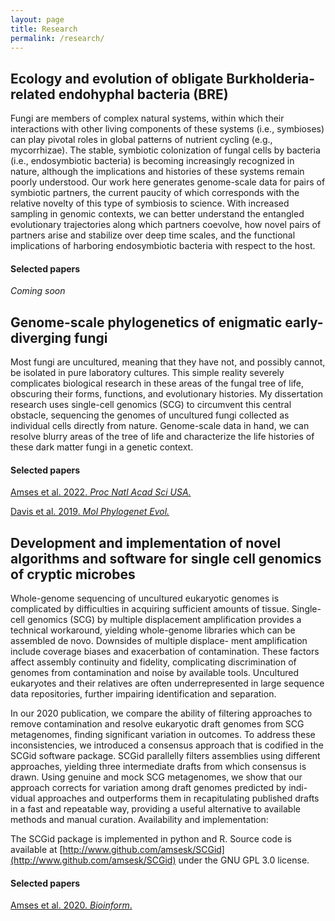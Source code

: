 ```yaml
---
layout: page
title: Research
permalink: /research/
---
```


## Ecology and evolution of obligate Burkholderia-related endohyphal bacteria (BRE)

Fungi are members of complex natural systems, within which their interactions with other living components of these systems (i.e., symbioses) can play pivotal roles in global patterns of nutrient cycling (e.g., mycorrhizae). The stable, symbiotic colonization of fungal cells by bacteria (i.e., endosymbiotic bacteria) is becoming increasingly recognized in nature, although the implications and histories of these systems remain poorly understood. Our work here generates genome-scale data for pairs of symbiotic partners, the current paucity of which corresponds with the relative novelty of this type of symbiosis to science. With increased sampling in genomic contexts, we can better understand the entangled evolutionary trajectories along which partners coevolve, how novel pairs of partners arise and stabilize over deep time scales, and the functional implications of harboring endosymbiotic bacteria with respect to the host.

#### Selected papers

*Coming soon*

## Genome-scale phylogenetics of enigmatic early-diverging fungi

Most fungi are uncultured, meaning that they have not, and possibly cannot, be isolated in pure laboratory cultures. This simple reality severely complicates biological research in these areas of the fungal tree of life, obscuring their forms, functions, and evolutionary histories. My dissertation research uses single-cell genomics (SCG) to circumvent this central obstacle, sequencing the genomes of uncultured fungi collected as individual cells directly from nature. Genome-scale data in hand, we can resolve blurry areas of the tree of life and characterize the life histories of these dark matter fungi in a genetic context.

#### Selected papers

[Amses et al. 2022. *Proc Natl Acad Sci USA.*](https://www.pnas.org/doi/10.1073/pnas.2116841119)

[Davis et al. 2019. *Mol Phylogenet Evol.*](https://www.ncbi.nlm.nih.gov/pmc/articles/PMC6886740/) 


## Development and implementation of novel algorithms and software for single cell genomics of cryptic microbes


Whole-genome sequencing of uncultured eukaryotic genomes is complicated by difficulties in acquiring sufficient amounts of tissue. Single-cell genomics (SCG) by multiple displacement amplification provides a technical workaround, yielding whole-genome libraries which can be assembled de novo. Downsides of multiple displace- ment  amplification  include  coverage  biases  and  exacerbation  of  contamination.  These  factors  affect  assembly continuity and fidelity, complicating discrimination of genomes from contamination and noise by available tools. Uncultured eukaryotes and their relatives are often underrepresented in large sequence data repositories, further impairing identification and separation.

In our 2020 publication, we  compare  the  ability  of  filtering  approaches  to  remove  contamination  and  resolve  eukaryotic  draft genomes from SCG metagenomes, finding significant variation in outcomes. To address these inconsistencies, we introduced a consensus approach that is codified in the SCGid software package. SCGid parallelly filters assemblies using different approaches, yielding three intermediate drafts from which consensus is drawn. Using genuine and mock SCG metagenomes, we show that our approach corrects for variation among draft genomes predicted by indi- vidual approaches and outperforms them in recapitulating published drafts in a fast and repeatable way, providing a useful alternative to available methods and manual curation.
Availability and implementation: 

The SCGid package is implemented in python and R. Source code is available at [http://www.github.com/amsesk/SCGid](http://www.github.com/amsesk/SCGid) under the GNU GPL 3.0 license.

#### Selected papers

[Amses et al. 2020. *Bioinform*.](https://academic.oup.com/bioinformatics/article/36/7/1994/5640497)